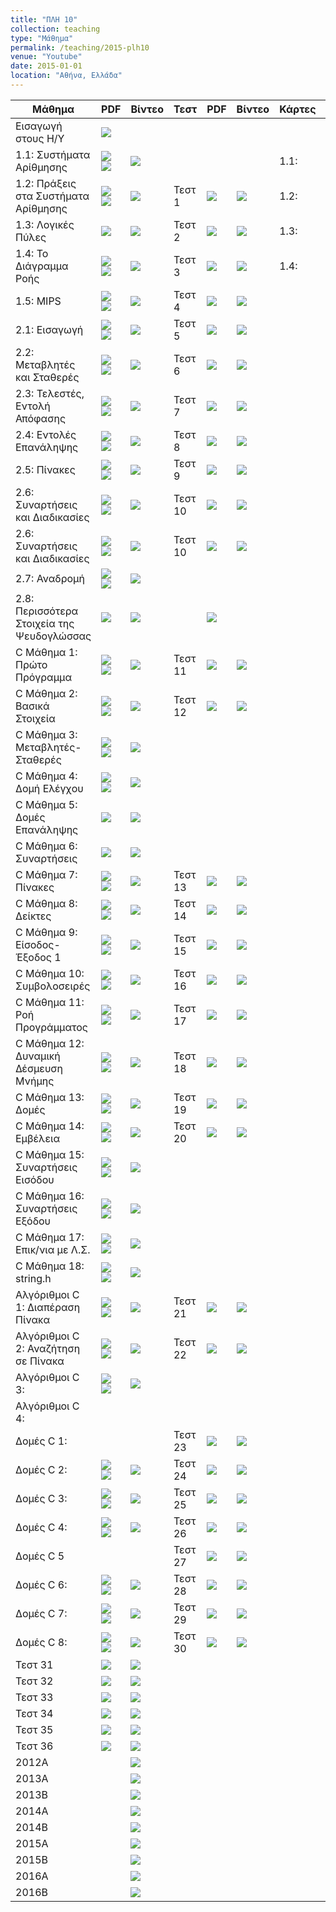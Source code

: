 ```yaml
---
title: "ΠΛΗ 10"
collection: teaching
type: "Μάθημα"
permalink: /teaching/2015-plh10
venue: "Youtube"
date: 2015-01-01
location: "Αθήνα, Ελλάδα"
---
```


| Μάθημα | PDF | Βίντεο | Τεστ | PDF | Βίντεο | Κάρτες | PDF | Βίντεο|
| --- | --- | --- | --- | --- | --- | --- | --- | --- |
| Εισαγωγή στους Η/Υ | <a href="https://www.slideshare.net/DimitrisPsounis/10-1-54148007" target="_blank"><img src="https://dimitrispsounis.github.io/images/pdf20.png"></a> |  |  |  |  |  |  |  |
| 1.1: Συστήματα Αρίθμησης | <a href="https://www.slideshare.net/DimitrisPsounis/10-11-52387385" target="_blank"><img src="https://dimitrispsounis.github.io/images/pdf20.png"></a> <a href="https://www.slideshare.net/DimitrisPsounis/10-11-53502905" target="_blank"><img src="https://dimitrispsounis.github.io/images/pdf4.png"></a> | <a href="https://www.youtube.com/watch?v=p1DURckHKyw&list=PLLMmbOLFy25Ez0gRrziJnUKx1H_G2DM5F" target="_blank"><img src="https://dimitrispsounis.github.io/images/youtube20.png"></a> |  |  |  | 1.1: | <a href="https://www.slideshare.net/DimitrisPsounis/10-11-52999487" target="_blank"><img src="https://dimitrispsounis.github.io/images/pdf20.png"></a> <a href="https://www.slideshare.net/DimitrisPsounis/10-11-53502898" target="_blank"><img src="https://dimitrispsounis.github.io/images/pdf4.png"></a> | <a href="https://www.youtube.com/watch?v=ZreKC_NMq-M&list=PLLMmbOLFy25HAC_ByaacLKthemwfjJdYF" target="_blank"><img src="https://dimitrispsounis.github.io/images/youtube20.png"></a> |
| 1.2: Πράξεις στα Συστήματα Αρίθμησης | <a href="https://www.slideshare.net/DimitrisPsounis/10-12-52771593" target="_blank"><img src="https://dimitrispsounis.github.io/images/pdf20.png"></a> <a href="https://www.slideshare.net/DimitrisPsounis/10-12-53503071" target="_blank"><img src="https://dimitrispsounis.github.io/images/pdf4.png"></a> | <a href="https://www.youtube.com/watch?v=x77DbKFg0PI&list=PLLMmbOLFy25GRCBxT-jsoAtpRwHElXZSI" target="_blank"><img src="https://dimitrispsounis.github.io/images/youtube20.png"></a> | Τεστ 1 | <a href="https://www.slideshare.net/DimitrisPsounis/10-1-52735757" target="_blank"><img src="https://dimitrispsounis.github.io/images/pdf20.png"></a> | <a href="https://www.youtube.com/watch?v=e4pWJWc6wbg&list=PLLMmbOLFy25GnJncBjoo1gJjTeXcnMHIt" target="_blank"><img src="https://dimitrispsounis.github.io/images/youtube20.png"></a> | 1.2: | <a href="https://www.slideshare.net/DimitrisPsounis/10-12-53503067" target="_blank"><img src="https://dimitrispsounis.github.io/images/pdf4.png"></a> | <a href="https://www.youtube.com/watch?v=r_beo1-cHa0&list=PLLMmbOLFy25Fk06TAV7Y1q0z8s6ND0Lt5" target="_blank"><img src="https://dimitrispsounis.github.io/images/youtube20.png"></a> |
| 1.3: Λογικές Πύλες | <a href="https://www.slideshare.net/DimitrisPsounis/10-13-53503338" target="_blank"><img src="https://dimitrispsounis.github.io/images/pdf4.png"></a> | <a href="https://www.youtube.com/watch?v=iqy71uVFsnk&list=PLLMmbOLFy25FEYwmIIHbUgkdJRiLKbEad" target="_blank"><img src="https://dimitrispsounis.github.io/images/youtube20.png"></a> | Τεστ 2 | <a href="https://www.slideshare.net/DimitrisPsounis/10-2-53177944" target="_blank"><img src="https://dimitrispsounis.github.io/images/pdf20.png"></a> | <a href="https://www.youtube.com/watch?v=wwG7VbnIXFk&list=PLLMmbOLFy25HoBONtaFGZP24LLo3yd5_J" target="_blank"><img src="https://dimitrispsounis.github.io/images/youtube20.png"></a> | 1.3: | <a href="https://www.slideshare.net/DimitrisPsounis/10-13-53211738" target="_blank"><img src="https://dimitrispsounis.github.io/images/pdf20.png"></a> <a href="https://www.slideshare.net/DimitrisPsounis/10-13-53503337" target="_blank"><img src="https://dimitrispsounis.github.io/images/pdf4.png"></a> | <a href="https://www.youtube.com/watch?v=G6rraCi4e2E&list=PLLMmbOLFy25GyfzLXRn9Z2-ewRyuKazo3" target="_blank"><img src="https://dimitrispsounis.github.io/images/youtube20.png"></a> |
| 1.4: To Διάγραμμα Ροής | <a href="https://www.slideshare.net/DimitrisPsounis/10-14-53487334" target="_blank"><img src="https://dimitrispsounis.github.io/images/pdf20.png"></a> <a href="https://www.slideshare.net/DimitrisPsounis/10-14-53487331" target="_blank"><img src="https://dimitrispsounis.github.io/images/pdf4.png"></a> | <a href="https://www.youtube.com/watch?v=agjoISLMPNA&list=PLLMmbOLFy25F4t2L9CrObYto_dB_fw2_J" target="_blank"><img src="https://dimitrispsounis.github.io/images/youtube20.png"></a> | Τεστ 3 | <a href="https://www.slideshare.net/DimitrisPsounis/10-3-53218593" target="_blank"><img src="https://dimitrispsounis.github.io/images/pdf20.png"></a>  | <a href="https://www.youtube.com/watch?v=OmfzCz33SD0&list=PLLMmbOLFy25GtvywtzSMpfyUaJT9EyP5L" target="_blank"><img src="https://dimitrispsounis.github.io/images/youtube20.png"></a> | 1.4: | <a href="https://www.slideshare.net/DimitrisPsounis/10-14-53488562" target="_blank"><img src="https://dimitrispsounis.github.io/images/pdf20.png"></a> <a href="https://www.slideshare.net/DimitrisPsounis/10-14-53488561" target="_blank"><img src="https://dimitrispsounis.github.io/images/pdf4.png"></a> | <a href="https://www.youtube.com/watch?v=mUkAP4y0FGk&list=PLLMmbOLFy25FPS9TzNlei5CT7r65a4BE5" target="_blank"><img src="https://dimitrispsounis.github.io/images/youtube20.png"></a> |
| 1.5: MIPS | <a href="https://www.slideshare.net/DimitrisPsounis/10-15-53900742" target="_blank"><img src="https://dimitrispsounis.github.io/images/pdf20.png"></a> <a href="https://www.slideshare.net/DimitrisPsounis/10-15-53900739" target="_blank"><img src="https://dimitrispsounis.github.io/images/pdf4.png"></a> | <a href="https://www.youtube.com/watch?v=w00hir4FPcw&list=PLLMmbOLFy25EpLxudVxo6y3EuzCOORZ_0" target="_blank"><img src="https://dimitrispsounis.github.io/images/youtube20.png"></a> | Τεστ 4 | <a href="https://www.slideshare.net/DimitrisPsounis/10-4-53489795" target="_blank"><img src="https://dimitrispsounis.github.io/images/pdf20.png"></a> | <a href="https://www.youtube.com/watch?v=5VAKtQIleFQ&list=PLLMmbOLFy25E0aRwgqxYXi3yN2Sh4ObEK" target="_blank"><img src="https://dimitrispsounis.github.io/images/youtube20.png"></a> |  |  |  |
| 2.1: Εισαγωγή | <a href="https://www.slideshare.net/DimitrisPsounis/10-21-54513089" target="_blank"><img src="https://dimitrispsounis.github.io/images/pdf20.png"></a> <a href="https://www.slideshare.net/DimitrisPsounis/10-21-54513074" target="_blank"><img src="https://dimitrispsounis.github.io/images/pdf4.png"></a> | <a href="https://www.youtube.com/watch?v=Ipiuo9MlH5I&list=PLLMmbOLFy25E0QqACE8KVwGSoxfSjfjWV" target="_blank"><img src="https://dimitrispsounis.github.io/images/youtube20.png"></a> | Τεστ 5 | <a href="https://www.slideshare.net/DimitrisPsounis/10-5-53781381" target="_blank"><img src="https://dimitrispsounis.github.io/images/pdf20.png"></a> | <a href="https://www.youtube.com/watch?v=peVKO0V2C3s&list=PLLMmbOLFy25FmUnNsjrzBrJmQiYjkT9Ck" target="_blank"><img src="https://dimitrispsounis.github.io/images/youtube20.png"></a> |  |  |  |
| 2.2: Μεταβλητές και Σταθερές | <a href="https://www.slideshare.net/DimitrisPsounis/10-22-54714581" target="_blank"><img src="https://dimitrispsounis.github.io/images/pdf20.png"></a> <a href="https://www.slideshare.net/DimitrisPsounis/10-22-54714582" target="_blank"><img src="https://dimitrispsounis.github.io/images/pdf4.png"></a> | <a href="https://www.youtube.com/watch?v=kjvK_owVk74&list=PLLMmbOLFy25Eb8PBEYFOPAFBejAVA_wNU" target="_blank"><img src="https://dimitrispsounis.github.io/images/youtube20.png"></a> | Τεστ 6 | <a href="https://www.slideshare.net/DimitrisPsounis/10-6-53923958" target="_blank"><img src="https://dimitrispsounis.github.io/images/pdf20.png"></a> | <a href="https://www.youtube.com/watch?v=oab2aOrmAf0&list=PLLMmbOLFy25HlVEnU34wyLEp4EoCeH3kD" target="_blank"><img src="https://dimitrispsounis.github.io/images/youtube20.png"></a> |  |  |  |
| 2.3: Τελεστές, Εντολή Απόφασης | <a href="https://www.slideshare.net/DimitrisPsounis/10-23-54897219" target="_blank"><img src="https://dimitrispsounis.github.io/images/pdf20.png"></a> <a href="https://www.slideshare.net/DimitrisPsounis/10-23-54897221" target="_blank"><img src="https://dimitrispsounis.github.io/images/pdf4.png"></a> | <a href="https://www.youtube.com/watch?v=WI4BYAJ6-2o&list=PLLMmbOLFy25EiJ4ao8v1lQyXcDhLIGsj8" target="_blank"><img src="https://dimitrispsounis.github.io/images/youtube20.png"></a> | Τεστ 7 | <a href="https://www.slideshare.net/DimitrisPsounis/10-7-54291111" target="_blank"><img src="https://dimitrispsounis.github.io/images/pdf20.png"></a>	 | <a href="https://www.youtube.com/watch?v=NjV_K-qGG04&list=PLLMmbOLFy25HQUr_Uaaz2gJmPPOYz2Vcj" target="_blank"><img src="https://dimitrispsounis.github.io/images/youtube20.png"></a> |  |  |  |
| 2.4: Εντολές Επανάληψης | <a href="https://www.slideshare.net/DimitrisPsounis/10-24-55556278" target="_blank"><img src="https://dimitrispsounis.github.io/images/pdf20.png"></a> <a href="https://www.slideshare.net/DimitrisPsounis/10-24-55556280" target="_blank"><img src="https://dimitrispsounis.github.io/images/pdf4.png"></a>  | <a href="https://www.youtube.com/watch?v=Ndn0G91lAyM&list=PLLMmbOLFy25HXARQkJ1z1bjXr5FgzS2Oq" target="_blank"><img src="https://dimitrispsounis.github.io/images/youtube20.png"></a> | Τεστ 8 | <a href="https://www.slideshare.net/DimitrisPsounis/10-8-54360216" target="_blank"><img src="https://dimitrispsounis.github.io/images/pdf20.png"></a> | <a href="https://www.youtube.com/watch?v=hxe3KWt-cus&list=PLLMmbOLFy25E6EqmtHl3o2lZzzUI10ZMj" target="_blank"><img src="https://dimitrispsounis.github.io/images/youtube20.png"></a> |  |  |  |
| 2.5: Πίνακες | <a href="https://www.slideshare.net/DimitrisPsounis/10-25-55999592" target="_blank"><img src="https://dimitrispsounis.github.io/images/pdf20.png"></a> <a href="https://www.slideshare.net/DimitrisPsounis/10-25-55999590" target="_blank"><img src="https://dimitrispsounis.github.io/images/pdf4.png"></a> | <a href="https://www.youtube.com/watch?v=6bz_A3M2XWQ&list=PLLMmbOLFy25FjeDORM42GB6FiICN9Gt_V" target="_blank"><img src="https://dimitrispsounis.github.io/images/youtube20.png"></a> | Τεστ 9 | <a href="https://www.slideshare.net/DimitrisPsounis/10-9-54555183" target="_blank"><img src="https://dimitrispsounis.github.io/images/pdf20.png"></a> | <a href="https://www.youtube.com/watch?v=-usF2o0XE-I&list=PLLMmbOLFy25EsRpZ3DD2iwPt5gLr5pQth" target="_blank"><img src="https://dimitrispsounis.github.io/images/youtube20.png"></a> |  |  |  |
| 2.6: Συναρτήσεις και Διαδικασίες | <a href="https://www.slideshare.net/DimitrisPsounis/10-26-56249651" target="_blank"><img src="https://dimitrispsounis.github.io/images/pdf20.png"></a> <a href="https://www.slideshare.net/DimitrisPsounis/10-26-56249652" target="_blank"><img src="https://dimitrispsounis.github.io/images/pdf4.png"></a> | <a href="https://www.youtube.com/watch?v=sANg5GcD8ZY&list=PLLMmbOLFy25F1rMQLsvy02_YFPL-WLPrm" target="_blank"><img src="https://dimitrispsounis.github.io/images/youtube20.png"></a> | Τεστ 10 | <a href="https://www.slideshare.net/DimitrisPsounis/10-10-55363584" target="_blank"><img src="https://dimitrispsounis.github.io/images/pdf20.png"></a>	| <a href="https://www.youtube.com/watch?v=lVE2jCgj2_Q&list=PLLMmbOLFy25HrMssgJzS39WUbaj9t08WH" target="_blank"><img src="https://dimitrispsounis.github.io/images/youtube20.png"></a> |  |  |  |
| 2.6: Συναρτήσεις και Διαδικασίες | <a href="https://www.slideshare.net/DimitrisPsounis/10-26-56249651" target="_blank"><img src="https://dimitrispsounis.github.io/images/pdf20.png"></a> <a href="https://www.slideshare.net/DimitrisPsounis/10-26-56249652" target="_blank"><img src="https://dimitrispsounis.github.io/images/pdf4.png"></a> | <a href="https://www.youtube.com/watch?v=sANg5GcD8ZY&list=PLLMmbOLFy25F1rMQLsvy02_YFPL-WLPrm" target="_blank"><img src="https://dimitrispsounis.github.io/images/youtube20.png"></a> | Τεστ 10 | <a href="https://www.slideshare.net/DimitrisPsounis/10-10-55363584" target="_blank"><img src="https://dimitrispsounis.github.io/images/pdf20.png"></a> | <a href="https://www.youtube.com/watch?v=lVE2jCgj2_Q&list=PLLMmbOLFy25HrMssgJzS39WUbaj9t08WH" target="_blank"><img src="https://dimitrispsounis.github.io/images/youtube20.png"></a> |  |  |  |
| 2.7: Αναδρομή | <a href="https://www.slideshare.net/DimitrisPsounis/10-27-56888973" target="_blank"><img src="https://dimitrispsounis.github.io/images/pdf20.png"></a> <a href="https://www.slideshare.net/DimitrisPsounis/10-27-56888971" target="_blank"><img src="https://dimitrispsounis.github.io/images/pdf4.png"></a> | <a href="https://www.youtube.com/watch?v=1ZynEQCfarI&list=PLLMmbOLFy25FLq2COVKO6CX1ilGE2-3Hp" target="_blank"><img src="https://dimitrispsounis.github.io/images/youtube20.png"></a> | | | | | | |
| 2.8: Περισσότερα Στοιχεία της Ψευδογλώσσας | <a href="https://www.slideshare.net/DimitrisPsounis/10-28-56889168" target="_blank"><img src="https://dimitrispsounis.github.io/images/pdf20.png"></a> | <a href="https://www.youtube.com/watch?v=uUKIFL9fgK0&list=PLLMmbOLFy25GJ27gp3j89rv68GmXDSPiz" target="_blank"><img src="https://dimitrispsounis.github.io/images/youtube20.png"></a> | | <a href="https://www.slideshare.net/DimitrisPsounis/10-28-56889167" target="_blank"><img src="https://dimitrispsounis.github.io/images/pdf4.png"></a> | | | |
| C Μάθημα 1: Πρώτο Πρόγραμμα | <a href="https://www.slideshare.net/DimitrisPsounis/c-1-53795588" target="_blank"><img src="https://dimitrispsounis.github.io/images/pdf20.png"></a> <a href="https://www.slideshare.net/DimitrisPsounis/c-1-53795591" target="_blank"><img src="https://dimitrispsounis.github.io/images/pdf4.png"></a> | <a href="https://www.youtube.com/watch?v=hx9ddaIyi6k&list=PLLMmbOLFy25EvibolowGOmrXO-dwDERbh" target="_blank"><img src="https://dimitrispsounis.github.io/images/youtube20.png"></a> | Τεστ 11 | <a href="https://www.slideshare.net/DimitrisPsounis/10-11-55762576" target="_blank"><img src="https://dimitrispsounis.github.io/images/pdf20.png"></a> | <a href="https://www.youtube.com/watch?v=PfNKBGRJVjs&list=PLLMmbOLFy25Fvr-08qo5hNh6Npa9Ocjw6" target="_blank"><img src="https://dimitrispsounis.github.io/images/youtube20.png"></a> | | | |
| C Μάθημα 2: Βασικά Στοιχεία | <a href="https://www.slideshare.net/DimitrisPsounis/c-2-54047422" target="_blank"><img src="https://dimitrispsounis.github.io/images/pdf20.png"></a> <a href="https://www.slideshare.net/DimitrisPsounis/c-2-54047421" target="_blank"><img src="https://dimitrispsounis.github.io/images/pdf4.png"></a> | <a href="https://www.youtube.com/watch?v=39f8ARytWcg&list=PLLMmbOLFy25FMvnBu-yghl0H0wSmTQEWD" target="_blank"><img src="https://dimitrispsounis.github.io/images/youtube20.png"></a> | Τεστ 12 | <a href="https://www.slideshare.net/DimitrisPsounis/10-12-56309556" target="_blank"><img src="https://dimitrispsounis.github.io/images/pdf20.png"></a> | <a href="https://www.youtube.com/watch?v=qhVQ5tstjBM&list=PLLMmbOLFy25HFJz7xl9xiEdq2wRmunPqN" target="_blank"><img src="https://dimitrispsounis.github.io/images/youtube20.png"></a> | | | |
| C Μάθημα 3: Μεταβλητές-Σταθερές | <a href="https://www.slideshare.net/DimitrisPsounis/c-3-54073787" target="_blank"><img src="https://dimitrispsounis.github.io/images/pdf20.png"></a> <a href="https://www.slideshare.net/DimitrisPsounis/c-3-54073784" target="_blank"><img src="https://dimitrispsounis.github.io/images/pdf4.png"></a> | <a href="https://www.youtube.com/watch?v=AUeLobL-Gqo&list=PLLMmbOLFy25HTIJk5ChVropkkZgbMV5lc" target="_blank"><img src="https://dimitrispsounis.github.io/images/youtube20.png"></a> | | | | | |
| C Μάθημα 4: Δομή Ελέγχου | <a href="https://www.slideshare.net/DimitrisPsounis/c-4-54815754" target="_blank"><img src="https://dimitrispsounis.github.io/images/pdf20.png"></a> <a href="https://www.slideshare.net/DimitrisPsounis/c-4-54815710" target="_blank"><img src="https://dimitrispsounis.github.io/images/pdf4.png"></a> | <a href="https://www.youtube.com/watch?v=_m_Cks_7RaE&list=PLLMmbOLFy25G0JJu1NilI_s0KWq-Gs_Rt" target="_blank"><img src="https://dimitrispsounis.github.io/images/youtube20.png"></a> | | | | | |
| C Μάθημα 5: Δομές Επανάληψης | <a href="https://www.slideshare.net/DimitrisPsounis/c-5-55122216" target="_blank"><img src="https://dimitrispsounis.github.io/images/pdf20.png"></a> | <a href="https://www.youtube.com/watch?v=fCI2OO9aL1c&list=PLLMmbOLFy25F2pmnFy_pMUWoSu5VK6J7R" target="_blank"><img src="https://dimitrispsounis.github.io/images/youtube20.png"></a> | | | | | |
| C Μάθημα 6: Συναρτήσεις | <a href="https://www.slideshare.net/DimitrisPsounis/c-6-55668795" target="_blank"><img src="https://dimitrispsounis.github.io/images/pdf20.png"></a> | <a href="https://www.youtube.com/watch?v=8tNuNS2lOyU&list=PLLMmbOLFy25HBidwyNGZ2y7HNYuWzrA7e" target="_blank"><img src="https://dimitrispsounis.github.io/images/youtube20.png"></a> | | | | | |
| C Μάθημα 7: Πίνακες | <a href="https://www.slideshare.net/DimitrisPsounis/c-7-57415658" target="_blank"><img src="https://dimitrispsounis.github.io/images/pdf20.png"></a> <a href="https://www.slideshare.net/DimitrisPsounis/c-7-57415657" target="_blank"><img src="https://dimitrispsounis.github.io/images/pdf4.png"></a> | <a href="https://www.youtube.com/watch?v=nPDvsSDXsrg&list=PLLMmbOLFy25Enn8oLvwQlT2b73QqKbkqP" target="_blank"><img src="https://dimitrispsounis.github.io/images/youtube20.png"></a> | Τεστ 13 | <a href="https://www.slideshare.net/DimitrisPsounis/10-13-56537707" target="_blank"><img src="https://dimitrispsounis.github.io/images/pdf20.png"></a> | <a href="https://www.youtube.com/watch?v=5_ook12uvaU&list=PLLMmbOLFy25H0fjx9R1gi7f5R1uSgA50t" target="_blank"><img src="https://dimitrispsounis.github.io/images/youtube20.png"></a> | | | |
| C Μάθημα 8: Δείκτες | <a href="https://www.slideshare.net/DimitrisPsounis/c-8-57440040" target="_blank"><img src="https://dimitrispsounis.github.io/images/pdf20.png"></a> <a href="https://www.slideshare.net/DimitrisPsounis/c-8-57440046" target="_blank"><img src="https://dimitrispsounis.github.io/images/pdf4.png"></a> | <a href="https://www.youtube.com/watch?v=WtEwe0xNTbU&list=PLLMmbOLFy25FikymqH3yxxY2uJeDbJxDt" target="_blank"><img src="https://dimitrispsounis.github.io/images/youtube20.png"></a> | Τεστ 14 | <a href="https://www.slideshare.net/DimitrisPsounis/10-14-56537706" target="_blank"><img src="https://dimitrispsounis.github.io/images/pdf20.png"></a> | <a href="https://www.youtube.com/watch?v=nVmVDQ7psi8&list=PLLMmbOLFy25GgpLdSu3kZkvEP006HcRUo" target="_blank"><img src="https://dimitrispsounis.github.io/images/youtube20.png"></a> | | | |
| C Μάθημα 9: Είσοδος-Έξοδος 1 | <a href="https://www.slideshare.net/DimitrisPsounis/c-9-57931106" target="_blank"><img src="https://dimitrispsounis.github.io/images/pdf20.png"></a> <a href="https://www.slideshare.net/DimitrisPsounis/c-9-57931104" target="_blank"><img src="https://dimitrispsounis.github.io/images/pdf4.png"></a> | <a href="https://www.youtube.com/watch?v=4rVHJ-loHZM&list=PLLMmbOLFy25EnsUYYYrXc564qsZey77Jg" target="_blank"><img src="https://dimitrispsounis.github.io/images/youtube20.png"></a> | Τεστ 15 | <a href="https://www.slideshare.net/DimitrisPsounis/10-15-56562862" target="_blank"><img src="https://dimitrispsounis.github.io/images/pdf20.png"></a> | <a href="https://www.youtube.com/watch?v=hUTtuaXlr4M&list=PLLMmbOLFy25EAg15N6rd6bhJQ8qewjs3m" target="_blank"><img src="https://dimitrispsounis.github.io/images/youtube20.png"></a> | | | |
| C Μάθημα 10: Συμβολοσειρές | <a href="https://www.slideshare.net/DimitrisPsounis/c-10-57941650" target="_blank"><img src="https://dimitrispsounis.github.io/images/pdf20.png"></a> <a href="https://www.slideshare.net/DimitrisPsounis/c-10-57941651" target="_blank"><img src="https://dimitrispsounis.github.io/images/pdf4.png"></a> | <a href="https://www.youtube.com/watch?v=KjyKBLokB9c&list=PLLMmbOLFy25FkKVsJSc-OO-0zIUGaoj_G" target="_blank"><img src="https://dimitrispsounis.github.io/images/youtube20.png"></a> | Τεστ 16 | <a href="https://www.slideshare.net/DimitrisPsounis/10-16-56673784" target="_blank"><img src="https://dimitrispsounis.github.io/images/pdf20.png"></a> | <a href="https://www.youtube.com/watch?v=el5MR8xvq8k&list=PLLMmbOLFy25GTfKYWaik_kAUq-_ep-QC9" target="_blank"><img src="https://dimitrispsounis.github.io/images/youtube20.png"></a> | | | |
| C Μάθημα 11: Ροή Προγράμματος | <a href="https://www.slideshare.net/DimitrisPsounis/c-11-58080879" target="_blank"><img src="https://dimitrispsounis.github.io/images/pdf20.png"></a> <a href="https://www.slideshare.net/DimitrisPsounis/c-11-58080878" target="_blank"><img src="https://dimitrispsounis.github.io/images/pdf4.png"></a> | <a href="https://www.youtube.com/watch?v=n7nIpSXkQDs&list=PLLMmbOLFy25EXzOwSMO2_4eEsQ52JS7np" target="_blank"><img src="https://dimitrispsounis.github.io/images/youtube20.png"></a> | Τεστ 17 | <a href="https://www.slideshare.net/DimitrisPsounis/10-17-56740720" target="_blank"><img src="https://dimitrispsounis.github.io/images/pdf20.png"></a> | <a href="https://www.youtube.com/watch?v=w3SH8Oclf5Y&list=PLLMmbOLFy25EroJPzeawAQWDLZ-ibH5af" target="_blank"><img src="https://dimitrispsounis.github.io/images/youtube20.png"></a> | | | |
| C Μάθημα 12: Δυναμική Δέσμευση Μνήμης | <a href="https://www.slideshare.net/DimitrisPsounis/c-12-58130166" target="_blank"><img src="https://dimitrispsounis.github.io/images/pdf20.png"></a> <a href="https://www.slideshare.net/DimitrisPsounis/c-12-58130169" target="_blank"><img src="https://dimitrispsounis.github.io/images/pdf4.png"></a> | <a href="https://www.youtube.com/watch?v=QpIVFCVHKNQ&list=PLLMmbOLFy25Hu1bFVhWeXuakiNFm61U-C" target="_blank"><img src="https://dimitrispsounis.github.io/images/youtube20.png"></a> | Τεστ 18 | <a href="https://www.slideshare.net/DimitrisPsounis/10-18-58211896" target="_blank"><img src="https://dimitrispsounis.github.io/images/pdf20.png"></a> | <a href="https://www.youtube.com/watch?v=Sa8j7-gKh0k&list=PLLMmbOLFy25ED0a1V2APrr4lp63wc_E95" target="_blank"><img src="https://dimitrispsounis.github.io/images/youtube20.png"></a> | | | |
| C Μάθημα 13: Δομές | <a href="https://www.slideshare.net/DimitrisPsounis/c-13-58447146" target="_blank"><img src="https://dimitrispsounis.github.io/images/pdf20.png"></a> <a href="https://www.slideshare.net/DimitrisPsounis/c-13-58447148" target="_blank"><img src="https://dimitrispsounis.github.io/images/pdf4.png"></a> | <a href="https://www.youtube.com/watch?v=PCQeA0AUaGQ&list=PLLMmbOLFy25GYUTgiz89IJchuOo3esdkS" target="_blank"><img src="https://dimitrispsounis.github.io/images/youtube20.png"></a> | Τεστ 19 | <a href="https://www.slideshare.net/DimitrisPsounis/10-19-58211895" target="_blank"><img src="https://dimitrispsounis.github.io/images/pdf20.png"></a> | <a href="https://www.youtube.com/watch?v=BYg3S4GU_BQ&list=PLLMmbOLFy25HzEKyxoovvKXYkf4Og4ScY" target="_blank"><img src="https://dimitrispsounis.github.io/images/youtube20.png"></a> | | | |
| C Μάθημα 14: Εμβέλεια | <a href="https://www.slideshare.net/DimitrisPsounis/c-14-58487548" target="_blank"><img src="https://dimitrispsounis.github.io/images/pdf20.png"></a> <a href="https://www.slideshare.net/DimitrisPsounis/c-14-58487547" target="_blank"><img src="https://dimitrispsounis.github.io/images/pdf4.png"></a> | <a href="https://www.youtube.com/watch?v=Fdf3JU4ALUM&list=PLLMmbOLFy25HuQrV2E5hrAezqUoBsY1j1" target="_blank"><img src="https://dimitrispsounis.github.io/images/youtube20.png"></a> | Τεστ 20 | <a href="https://www.slideshare.net/DimitrisPsounis/10-20-58296108" target="_blank"><img src="https://dimitrispsounis.github.io/images/pdf20.png"></a> | <a href="https://www.youtube.com/watch?v=MCLZrsPGdwE&list=PLLMmbOLFy25EruoyVaNXLqtWqVkRbUgMO" target="_blank"><img src="https://dimitrispsounis.github.io/images/youtube20.png"></a> | | | |
| C Μάθημα 15: Συναρτήσεις Εισόδου | <a href="https://www.slideshare.net/DimitrisPsounis/c-15-58780803" target="_blank"><img src="https://dimitrispsounis.github.io/images/pdf20.png"></a> <a href="https://www.slideshare.net/DimitrisPsounis/c-15-58780805" target="_blank"><img src="https://dimitrispsounis.github.io/images/pdf4.png"></a> | <a href="https://www.youtube.com/watch?v=Hx8cicxO2QQ&list=PLLMmbOLFy25GS3gfTbkPkBYdab3owOstd" target="_blank"><img src="https://dimitrispsounis.github.io/images/youtube20.png"></a> | | | | | |
| C Μάθημα 16: Συναρτήσεις Εξόδου | <a href="https://www.slideshare.net/DimitrisPsounis/c-16-59093896" target="_blank"><img src="https://dimitrispsounis.github.io/images/pdf20.png"></a> <a href="https://www.slideshare.net/DimitrisPsounis/c-16-59093895" target="_blank"><img src="https://dimitrispsounis.github.io/images/pdf4.png"></a> | <a href="https://www.youtube.com/watch?v=u9jXf6mgAzc&list=PLLMmbOLFy25HrVqp-Qqr-0HMcoPVtqKSJ" target="_blank"><img src="https://dimitrispsounis.github.io/images/youtube20.png"></a> | | | | | |
| C Μάθημα 17: Επικ/νια με Λ.Σ. | <a href="https://www.slideshare.net/DimitrisPsounis/c-17-59558887" target="_blank"><img src="https://dimitrispsounis.github.io/images/pdf20.png"></a> <a href="https://www.slideshare.net/DimitrisPsounis/c-17-59558890" target="_blank"><img src="https://dimitrispsounis.github.io/images/pdf4.png"></a> | <a href="https://www.youtube.com/watch?v=wChGBtGlcUM&list=PLLMmbOLFy25FPxSBE1dVPFLiMA8NA2Lhb" target="_blank"><img src="https://dimitrispsounis.github.io/images/youtube20.png"></a> | | | | | |
| C Μάθημα 18: string.h | <a href="https://www.slideshare.net/DimitrisPsounis/c-18-61074792" target="_blank"><img src="https://dimitrispsounis.github.io/images/pdf20.png"></a> <a href="https://www.slideshare.net/DimitrisPsounis/c-18-61074788" target="_blank"><img src="https://dimitrispsounis.github.io/images/pdf4.png"></a> | <a href="https://www.youtube.com/watch?v=3YnGHKDDVF0&list=PLLMmbOLFy25Hnv8zmIVAo2iRvGiVXwYed" target="_blank"><img src="https://dimitrispsounis.github.io/images/youtube20.png"></a> | | | | | |
| Αλγόριθμοι C 1: Διαπέραση Πίνακα | <a href="https://www.slideshare.net/DimitrisPsounis/c-1-58170652" target="_blank"><img src="https://dimitrispsounis.github.io/images/pdf20.png"></a> <a href="https://www.slideshare.net/DimitrisPsounis/c-1-58170654" target="_blank"><img src="https://dimitrispsounis.github.io/images/pdf4.png"></a> | <a href="https://www.youtube.com/watch?v=vOC1t0w6WT0&list=PLLMmbOLFy25GM4y4W-03OX_rjKY7CyCRm" target="_blank"><img src="https://dimitrispsounis.github.io/images/youtube20.png"></a> | Τεστ 21 | <a href="https://www.slideshare.net/DimitrisPsounis/10-21-58447831" target="_blank"><img src="https://dimitrispsounis.github.io/images/pdf20.png"></a> | <a href="https://www.youtube.com/watch?v=QhbpAL6UZ7E&list=PLLMmbOLFy25E9H-k7MRd8Vqb-QjgZNwo2" target="_blank"><img src="https://dimitrispsounis.github.io/images/youtube20.png"></a> | | | |
| Αλγόριθμοι C 2: Αναζήτηση σε Πίνακα | <a href="https://www.slideshare.net/DimitrisPsounis/c-2-58212038" target="_blank"><img src="https://dimitrispsounis.github.io/images/pdf20.png"></a> <a href="https://www.slideshare.net/DimitrisPsounis/c-2-58212039" target="_blank"><img src="https://dimitrispsounis.github.io/images/pdf4.png"></a> | <a href="https://www.youtube.com/watch?v=QIesAVYQlvc&list=PLLMmbOLFy25Ecj5A0a-BZi5RiAzlYzARu" target="_blank"><img src="https://dimitrispsounis.github.io/images/youtube20.png"></a> | Τεστ 22 | <a href="https://www.slideshare.net/DimitrisPsounis/10-22-58447832" target="_blank"><img src="https://dimitrispsounis.github.io/images/pdf20.png"></a> | <a href="https://www.youtube.com/watch?v=4NBVPb8GSdE&list=PLLMmbOLFy25Gz4uotIp7xbxNmSf4b6djt" target="_blank"><img src="https://dimitrispsounis.github.io/images/youtube20.png"></a> | | | |
| Αλγόριθμοι C 3: | <a href="https://www.slideshare.net/DimitrisPsounis/c-3-61074122" target="_blank"><img src="https://dimitrispsounis.github.io/images/pdf20.png"></a> <a href="https://www.slideshare.net/DimitrisPsounis/c-3-61074111" target="_blank"><img src="https://dimitrispsounis.github.io/images/pdf4.png"></a> | <a href="https://www.youtube.com/watch?v=lFtM4ZKDvkY&list=PLLMmbOLFy25G4CyahKLJrex4pr1hvVsLN" target="_blank"><img src="https://dimitrispsounis.github.io/images/youtube20.png"></a> | | | | | |
| Αλγόριθμοι C 4: |  |  |  |  |  |  |  |  |
| Δομές C 1: | | | Τεστ 23 | <a href="https://www.slideshare.net/DimitrisPsounis/10-23-58689717" target="_blank"><img src="https://dimitrispsounis.github.io/images/pdf20.png"></a> | <a href="https://www.youtube.com/watch?v=2ELFB_l1EFw&list=PLLMmbOLFy25GgwcmQiQPPzgw4Lz_xxoro" target="_blank"><img src="https://dimitrispsounis.github.io/images/youtube20.png"></a> | | | |
| Δομές C 2: | <a href="https://www.slideshare.net/DimitrisPsounis/c-2-59045326" target="_blank"><img src="https://dimitrispsounis.github.io/images/pdf20.png"></a> <a href="https://www.slideshare.net/DimitrisPsounis/c-2-59045330" target="_blank"><img src="https://dimitrispsounis.github.io/images/pdf4.png"></a> | <a href="https://www.youtube.com/watch?v=YmzY4dzWyds&list=PLLMmbOLFy25Hl6pdBYCFF_Gufxn8fEMny" target="_blank"><img src="https://dimitrispsounis.github.io/images/youtube20.png"></a> | Τεστ 24 | <a href="https://www.slideshare.net/DimitrisPsounis/10-24-60708388" target="_blank"><img src="https://dimitrispsounis.github.io/images/pdf20.png"></a> | <a href="https://www.youtube.com/watch?v=SVz79mGvf1U&list=PLLMmbOLFy25FgKrsL8_hmCoNCXxQ4N2CP" target="_blank"><img src="https://dimitrispsounis.github.io/images/youtube20.png"></a> | | | |
| Δομές C 3: | <a href="https://www.slideshare.net/DimitrisPsounis/c-3-59659556" target="_blank"><img src="https://dimitrispsounis.github.io/images/pdf20.png"></a> <a href="https://www.slideshare.net/DimitrisPsounis/c-3-59659554" target="_blank"><img src="https://dimitrispsounis.github.io/images/pdf4.png"></a> | <a href="https://www.youtube.com/watch?v=2tqXshfwpOU&list=PLLMmbOLFy25GwXcv9Mwp7BAAlr-3DSpJk" target="_blank"><img src="https://dimitrispsounis.github.io/images/youtube20.png"></a> | Τεστ 25 | <a href="https://www.slideshare.net/DimitrisPsounis/10-25-60708397" target="_blank"><img src="https://dimitrispsounis.github.io/images/pdf20.png"></a> | <a href="https://www.youtube.com/watch?v=KjlEDFIktjg&list=PLLMmbOLFy25HnlFoLFbvqIg9HZvnqbDvd" target="_blank"><img src="https://dimitrispsounis.github.io/images/youtube20.png"></a> | | | |
| Δομές C 4: | <a href="https://www.slideshare.net/DimitrisPsounis/c-4-61073575" target="_blank"><img src="https://dimitrispsounis.github.io/images/pdf20.png"></a> <a href="https://www.slideshare.net/DimitrisPsounis/c-4-61073571" target="_blank"><img src="https://dimitrispsounis.github.io/images/pdf4.png"></a> | <a href="https://www.youtube.com/watch?v=PuxJH-kO2-A&list=PLLMmbOLFy25FQ4xRC5EVrtwTojnaQX5uD" target="_blank"><img src="https://dimitrispsounis.github.io/images/youtube20.png"></a> | Τεστ 26 | <a href="https://www.slideshare.net/DimitrisPsounis/10-26-60708399" target="_blank"><img src="https://dimitrispsounis.github.io/images/pdf20.png"></a> | <a href="https://www.youtube.com/watch?v=6LhFNBq8mbo&list=PLLMmbOLFy25HqD9RNKjF8mZGh770-f1dX" target="_blank"><img src="https://dimitrispsounis.github.io/images/youtube20.png"></a> | | | |
| Δομές C 5 | | | Τεστ 27 | <a href="https://www.slideshare.net/DimitrisPsounis/10-27-60708400" target="_blank"><img src="https://dimitrispsounis.github.io/images/pdf20.png"></a> | <a href="https://www.youtube.com/watch?v=KpcEPjhPzJU&list=PLLMmbOLFy25Hh-iIbWt4fEAhW4-piwtsA" target="_blank"><img src="https://dimitrispsounis.github.io/images/youtube20.png"></a> | | | |
| Δομές C 6: | <a href="https://www.slideshare.net/DimitrisPsounis/c-6-62149096" target="_blank"><img src="https://dimitrispsounis.github.io/images/pdf20.png"></a> <a href="https://www.slideshare.net/DimitrisPsounis/c-6-62149092" target="_blank"><img src="https://dimitrispsounis.github.io/images/pdf4.png"></a> | <a href="https://www.youtube.com/watch?v=cqLrR1GbjJc&list=PLLMmbOLFy25H2s0i6uQoop1m9ibbllqU3" target="_blank"><img src="https://dimitrispsounis.github.io/images/youtube20.png"></a> | Τεστ 28 | <a href="https://www.slideshare.net/DimitrisPsounis/10-28-60708404" target="_blank"><img src="https://dimitrispsounis.github.io/images/pdf20.png"></a> | <a href="https://www.youtube.com/watch?v=hxyjDPAX2x8&list=PLLMmbOLFy25HG8ZpxfHnpsr081ZMeXc9k" target="_blank"><img src="https://dimitrispsounis.github.io/images/youtube20.png"></a> | | | |
| Δομές C 7: | <a href="https://www.slideshare.net/DimitrisPsounis/c-7-62284350" target="_blank"><img src="https://dimitrispsounis.github.io/images/pdf20.png"></a> <a href="https://www.slideshare.net/DimitrisPsounis/c-7-62284320" target="_blank"><img src="https://dimitrispsounis.github.io/images/pdf4.png"></a> | <a href="https://www.youtube.com/watch?v=GIrNfPYt0Rc&list=PLLMmbOLFy25Ef4sqgKxsn3y5w2EBO7IZN" target="_blank"><img src="https://dimitrispsounis.github.io/images/youtube20.png"></a> | Τεστ 29 | <a href="https://www.slideshare.net/DimitrisPsounis/10-29-61001734" target="_blank"><img src="https://dimitrispsounis.github.io/images/pdf20.png"></a> | <a href="https://www.youtube.com/watch?v=LvntOi5jrM4&list=PLLMmbOLFy25HRAkNACX9cX7lbLSrGNr4w" target="_blank"><img src="https://dimitrispsounis.github.io/images/youtube20.png"></a> | | | |
| Δομές C 8: | <a href="https://www.slideshare.net/DimitrisPsounis/c-8-62284336" target="_blank"><img src="https://dimitrispsounis.github.io/images/pdf20.png"></a> <a href="https://www.slideshare.net/DimitrisPsounis/c-8-62284347" target="_blank"><img src="https://dimitrispsounis.github.io/images/pdf4.png"></a> | <a href="https://www.youtube.com/watch?v=4dVS_Fhk5qc&list=PLLMmbOLFy25HyZDEdPoi8h65j8g6zFgHR" target="_blank"><img src="https://dimitrispsounis.github.io/images/youtube20.png"></a> | Τεστ 30 | <a href="https://www.slideshare.net/DimitrisPsounis/10-30-61001735" target="_blank"><img src="https://dimitrispsounis.github.io/images/pdf20.png"></a> | <a href="https://www.youtube.com/watch?v=RCQjf7UfB5Q&list=PLLMmbOLFy25EslWe3JvqPlxnd3fhl-6QA" target="_blank"><img src="https://dimitrispsounis.github.io/images/youtube20.png"></a> | | | |
| Τεστ 31 | <a href="https://www.slideshare.net/DimitrisPsounis/10-31-61281087" target="_blank"><img src="https://dimitrispsounis.github.io/images/pdf20.png"></a> | <a href="https://www.youtube.com/watch?v=JMOK_ZOEyos&list=PLLMmbOLFy25HHsn7JUBJ3c1nAJXzbHv7f" target="_blank"><img src="https://dimitrispsounis.github.io/images/youtube20.png"></a> | | | | |
| Τεστ 32 | <a href="https://www.slideshare.net/DimitrisPsounis/10-32-61281414" target="_blank"><img src="https://dimitrispsounis.github.io/images/pdf20.png"></a> | <a href="https://www.youtube.com/watch?v=B-Di0YuNJA4&list=PLLMmbOLFy25E59NXK4-qiJnz1-EZV_b-C" target="_blank"><img src="https://dimitrispsounis.github.io/images/youtube20.png"></a> | | | | |
| Τεστ 33 | <a href="https://www.slideshare.net/DimitrisPsounis/10-33-61298772" target="_blank"><img src="https://dimitrispsounis.github.io/images/pdf20.png"></a> | <a href="https://www.youtube.com/watch?v=YDbvD0YoO2I&list=PLLMmbOLFy25FUmBTrU7deHgIzLKMNWz6M" target="_blank"><img src="https://dimitrispsounis.github.io/images/youtube20.png"></a> | | | | |
| Τεστ 34 | <a href="https://www.slideshare.net/DimitrisPsounis/10-34-61298789" target="_blank"><img src="https://dimitrispsounis.github.io/images/pdf20.png"></a> | <a href="https://www.youtube.com/watch?v=3jd3vtzRE9c&list=PLLMmbOLFy25HdyYvOhPO5MJSM64e2lbvh" target="_blank"><img src="https://dimitrispsounis.github.io/images/youtube20.png"></a> | | | | |
| Τεστ 35 | <a href="https://www.slideshare.net/DimitrisPsounis/10-35" target="_blank"><img src="https://dimitrispsounis.github.io/images/pdf20.png"></a> | <a href="https://www.youtube.com/watch?v=730hxe5V1Gw&list=PLLMmbOLFy25Gg_ZqbfwBQJulZFwvlrCsD" target="_blank"><img src="https://dimitrispsounis.github.io/images/youtube20.png"></a> | | | | |
| Τεστ 36 | <a href="https://www.slideshare.net/DimitrisPsounis/10-36" target="_blank"><img src="https://dimitrispsounis.github.io/images/pdf20.png"></a> | <a href="https://www.youtube.com/watch?v=UvI0p0ujocM&list=PLLMmbOLFy25H26DR-m2vFH0SdTGNL9qsf" target="_blank"><img src="https://dimitrispsounis.github.io/images/youtube20.png"></a> | | | | |
| 2012Α | | <a href="https://www.youtube.com/watch?v=9K3DVxX1si0&list=PLLMmbOLFy25GagsLg1q46MXTq2HDarCnT" target="_blank"><img src="https://dimitrispsounis.github.io/images/youtube20.png"></a> | | | | |
| 2013Α | | <a href="https://www.youtube.com/watch?v=lvb8KbMqaf8&list=PLLMmbOLFy25FFu90Lf0SJ8WMk1z7QB0IT" target="_blank"><img src="https://dimitrispsounis.github.io/images/youtube20.png"></a> | | | | |
| 2013Β | | <a href="https://www.youtube.com/watch?v=NOeKWNy3VXE&list=PLLMmbOLFy25Hwk1Pgx92Q86yNadMVv2eN" target="_blank"><img src="https://dimitrispsounis.github.io/images/youtube20.png"></a> | | | | |
| 2014Α | | <a href="https://www.youtube.com/watch?v=BRkJqSPAzQk&list=PLLMmbOLFy25HS_NZXX_dX3XSIL2knV4BW" target="_blank"><img src="https://dimitrispsounis.github.io/images/youtube20.png"></a> | | | | |
| 2014Β | | <a href="https://www.youtube.com/watch?v=mCSTNdsMCPk&list=PLLMmbOLFy25HvBGECTto77PIRLgiTZZ0F" target="_blank"><img src="https://dimitrispsounis.github.io/images/youtube20.png"></a> | | | | |
| 2015Α | | <a href="https://www.youtube.com/watch?v=pgMHP03gEJQ&list=PLLMmbOLFy25G5Pxt8XwemSx7Qk5r6Eu4V" target="_blank"><img src="https://dimitrispsounis.github.io/images/youtube20.png"></a> | | | | |
| 2015Β | | <a href="https://www.youtube.com/watch?v=4Pw7Dl6_OF4&list=PLLMmbOLFy25E06nXPMMhhnC4u4US_-Uuv" target="_blank"><img src="https://dimitrispsounis.github.io/images/youtube20.png"></a> | | | | |
| 2016Α | | <a href="https://www.youtube.com/watch?v=lifhlZA0HT8&list=PLLMmbOLFy25H5YEAHxCTgpWXIsS8fBdJn" target="_blank"><img src="https://dimitrispsounis.github.io/images/youtube20.png"></a> | | | | |
| 2016Β | | <a href="https://www.youtube.com/watch?v=2XPY2OHMIRg&list=PLLMmbOLFy25H8vnL31kkkg3N02BetxV7o" target="_blank"><img src="https://dimitrispsounis.github.io/images/youtube20.png"></a> | | | | |
